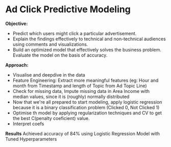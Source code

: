 # Ad Click Predictive Modeling
**Objective:**

- Predict which users might click a particular advertisement. 
- Explain the findings effectively to technical and non-technical audiences using comments and visualizations. 
- Build an optimized model that effectively solves the business problem. Evaluate the model on the basis of accuracy.

**Approach:**
-	Visualise and deepdive in the data
-	Feature Engineering: Extract more meaningful features (eg: Hour and month from Timestamp and length of Topic from Ad Topic Line)
-	Check for missing data, Impute missing data in Area Income with median values, since it is (roughly) normally distributed
-	Now that we're all prepared to start modeling, apply logistic regression because it is a binary classification problem (Clicked 0, Not Clicked 1)
-	Optimise th model by applying regularization techniques and CV to get the best C(penalty coeficient) value.
-	Interpret coefs

**Results**
Achieved accuracy of 84% using Logistic Regression Model with Tuned Hyperparameters 
